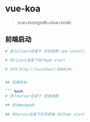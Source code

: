 # vue-koa

> vue+mongodb+koa+node

## 前端启动

``` bash
# 进入Client目录下 安装依赖 npm install

# 在Client目录下执行npm start

# 访问 http://localhost:8080/#/


## 后端启动

``` bash
# 进入Server目录下 安装依赖

## 启动mongodb
 
## 在Server目录下打开终端 执行npm start
